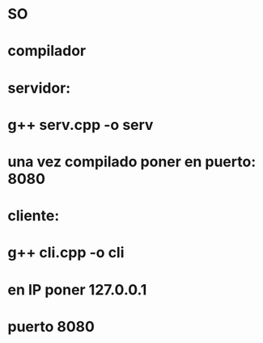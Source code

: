 # SO
# compilador 
#  servidor:
#  g++ serv.cpp -o serv
#  
#  una vez compilado poner en puerto: 8080
#  cliente:
#  g++ cli.cpp -o cli
#  
#  en IP poner 127.0.0.1
#  puerto 8080
